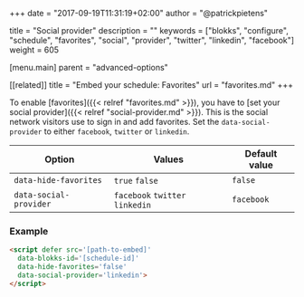 +++
date            = "2017-09-19T11:31:19+02:00"
author          = "@patrickpietens"

title           = "Social provider"
description     = ""
keywords        = ["blokks", "configure", "schedule", "favorites", "social", "provider", "twitter", "linkedin", "facebook"]
weight          = 605

[menu.main]
parent          = "advanced-options"

[[related]]
title = "Embed your schedule: Favorites"
url = "favorites.md"
+++

To enable [favorites]({{< relref "favorites.md" >}}), you have to [set your social provider]({{< relref "social-provider.md" >}}). This is the social network visitors use to sign in and add favorites. Set the `data-social-provider` to either `facebook`, `twitter` or `linkedin`. 

<!-- By default, users see what their friends or colleagues have favorited. To disable this feature set the `data-friends` option to `false`.

<span class='note'>Note: LinkedIn doesn’t allow us to see your connections. Therefore friends are automatically disabled when setting `data-social-provider` to `linkedin`. Even when `data-friends` is enabled.</span> 

| Option | Values | Default value |
|--------|--------|---------------|
| `data-hide-favorites` | `true` `false` | `false` |
| `data-hide-friends` | `true` `false` | `false` |
| `data-social-provider` | `facebook` `twitter` `linkedin` | `facebook` |

-->

| Option | Values | Default value |
|--------|--------|---------------|
| `data-hide-favorites` | `true` `false` | `false` |
| `data-social-provider` | `facebook` `twitter` `linkedin` | `facebook` |



### Example

```html
<script	defer src='[path-to-embed]'
  data-blokks-id='[schedule-id]'
  data-hide-favorites='false'
  data-social-provider='linkedin'>
</script>
```